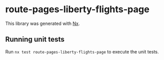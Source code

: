 # route-pages-liberty-flights-page

This library was generated with [Nx](https://nx.dev).


## Running unit tests

Run `nx test route-pages-liberty-flights-page` to execute the unit tests.

